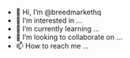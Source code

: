 - 👋 Hi, I’m @breedmarkethq
- 👀 I’m interested in ...
- 🌱 I’m currently learning ...
- 💞️ I’m looking to collaborate on ...
- 📫 How to reach me ...

<!---
breedmarkethq/breedmarkethq is a ✨ special ✨ repository because its `README.md` (this file) appears on your GitHub profile.
You can click the Preview link to take a look at your changes.
--->
